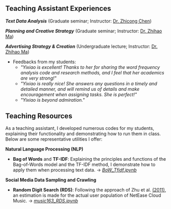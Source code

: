 #    

## **Teaching Assistant Experiences**

**_Text Data Analysis_** (Graduate seminar; Instructor: [Dr. Zhicong Chen](https://zhicongchen.github.io/))

**_Planning and Creative Strategy_** (Graduate seminar; Instructor: [Dr. Zhihao Ma](https://www.researchgate.net/profile/Zhihao-Ma-2))

**_Advertising Strategy & Creation_** (Undergraduate lecture; Instructor: [Dr. Zhihao Ma](https://www.researchgate.net/profile/Zhihao-Ma-2))

- Feedbacks from my students:
  - _"Yixiao is excellent! Thanks to her for sharing the word frequency analysis code and research methods, and I feel that her academics are very strong!"_
  - _"Yixiao is really nice! She answers any questions in a timely and detailed manner, and will remind us of details and make encouragement 
 when assigning tasks. She is perfect!"_
  - _"Yixiao is beyond admiration."_


## **Teaching Resources**

As a teaching assistant, I developed numerous codes for my students, explaining their functionality and demonstrating how to run them in class. Below are some representative utilities I offer:

**Natural Language Processing (NLP)**

- **Bag of Words** and **TF-IDF**: Explaining the principles and functions of the Bag-of-Words model and the TF-IDF method, I demonstrate how to apply them when processing text data. -> [_BoW_Tfidf.ipynb_](https://github.com/sun-yixiao/teaching/blob/main/BoW_Tfidf.ipynb)

**Social Media Data Sampling and Crawling**

- **Random Digit Search (RDS)**: Following the approach of Zhu et al. [(2011)](https://doi.org/10.1177/0894439310382512), an estimation is made for the actual user population of NetEase Cloud Music. -> [_music163_RDS.ipynb_](https://github.com/sun-yixiao/teaching/blob/main/music163_RDS.ipynb)
